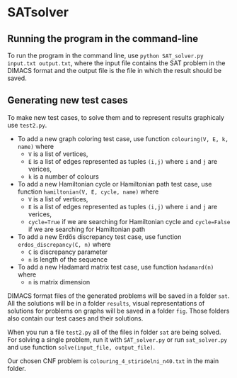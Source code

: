 # SATsolver

## Running the program in the command-line
To run the program in the command line, use `python SAT_solver.py input.txt output.txt`, where the input file contains the SAT problem in the DIMACS format and the output file is the file in which the result should be saved.

## Generating new test cases
To make new test cases, to solve them and to represent results graphicaly use `test2.py`. 
* To add a new graph coloring test case, use function `colouring(V, E, k, name)` where
  * `V` is a list of vertices, 
  * `E` is a list of edges represented as tuples `(i,j)` where `i` and `j` are verices, 
  * `k` is a number of colours 
* To add a new Hamiltonian cycle or Hamiltonian path test case, use function `hamiltonian(V, E, cycle, name)` where
  * `V` is a list of vertices, 
  * `E` is a list of edges represented as tuples `(i,j)` where `i` and `j` are verices, 
  * `cycle=True` if we are searching for Hamiltonian cycle and `cycle=False` if we are searching for Hamiltonian path
* To add a new Erdős discrepancy test case, use function `erdos_discrepancy(C, n)` where
  * `C` is discrepancy parameter
  * `n` is length of the sequence
* To add a new Hadamard matrix test case, use function `hadamard(n)` where
  * `n` is matrix dimension
 
DIMACS format files of the generated problems will be saved in a folder `sat`. All the solutions will be in a folder `results`, visual representations of solutions for problems on graphs will be saved in a folder `fig`. 
 Those folders also contain our test cases and their solutions. 
 
When you run a file `test2.py` all of the files in folder `sat` are being solved. For solving a single problem, run it with `SAT_solver.py` or run `sat_solver.py` and use function `solve(input_file, output_file)`.

Our chosen CNF problem is `colouring_4_stiridelni_n40.txt` in the main folder.
